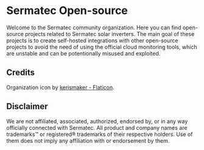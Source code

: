 # Sermatec Open-source
Welcome to the Sermatec community organization. Here you can find open-source projects related to Sermatec solar inverters. The main goal of these projects is to create self-hosted integrations with other open-source projects to avoid the need of using the official cloud monitoring tools, which are unstable and can be potentionally misused and exploited.

## Credits
Organization icon by [kerismaker - Flaticon](https://www.flaticon.com/free-icons/solar-panel).

## Disclaimer
We are not affiliated, associated, authorized, endorsed by, or in any way officially connected with Sermatec. All product and company names are trademarks™ or registered® trademarks of their respective holders. Use of them does not imply any affiliation with or endorsement by them.